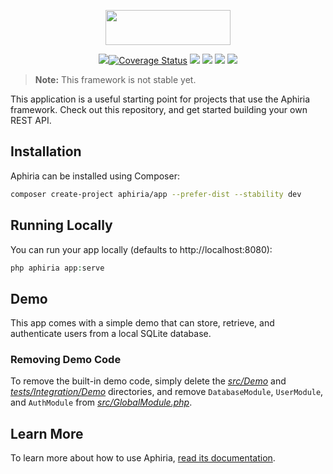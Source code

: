 <p align="center"><a href="https://www.aphiria.com" target="_blank" title="Aphiria"><img src="https://www.aphiria.com/images/aphiria-logo.svg" width="200" height="56"></a></p>

<p align="center">
<a href="https://github.com/aphiria/app/actions"><img src="https://github.com/aphiria/app/workflows/ci/badge.svg"></a><a href="https://coveralls.io/github/aphiria/app?branch=1.x"><img src="https://coveralls.io/repos/github/aphiria/app/badge.svg?branch=1.x" alt="Coverage Status"></a>
<a href="https://psalm.dev"><img src="https://shepherd.dev/github/aphiria/app/level.svg"></a>
<a href="https://packagist.org/packages/aphiria/app"><img src="https://poser.pugx.org/aphiria/app/v/stable.svg"></a>
<a href="https://packagist.org/packages/aphiria/app"><img src="https://poser.pugx.org/aphiria/app/v/unstable.svg"></a>
<a href="https://packagist.org/packages/aphiria/app"><img src="https://poser.pugx.org/aphiria/app/license.svg"></a>
</p>

> **Note:** This framework is not stable yet.

This application is a useful starting point for projects that use the Aphiria framework.  Check out this repository, and get started building your own REST API.

## Installation

Aphiria can be installed using Composer:

```bash
composer create-project aphiria/app --prefer-dist --stability dev
```

## Running Locally

You can run your app locally (defaults to http://localhost:8080):

```php
php aphiria app:serve
```

## Demo

This app comes with a simple demo that can store, retrieve, and authenticate users from a local SQLite database.

### Removing Demo Code

To remove the built-in demo code, simply delete the [_src/Demo_](src/Demo) and [_tests/Integration/Demo_](tests/Integration/Demo) directories, and remove `DatabaseModule`, `UserModule`, and `AuthModule` from [_src/GlobalModule.php_](src/GlobalModule.php).

## Learn More

To learn more about how to use Aphiria, [read its documentation](https://www.aphiria.com/docs/1.x/introduction.html).
